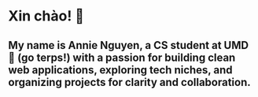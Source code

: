 # Xin chào! 👋

## My name is Annie Nguyen, a CS student at UMD 🐢 (go terps!) with a passion for building clean web applications, exploring tech niches, and organizing projects for clarity and collaboration.
<!--
- 🔭 I’m currently working on ...
- 🌱 I’m currently learning ...
- 👯 I’m looking to collaborate on ...
- 🤔 I’m looking for help with ...
- 💬 Ask me about ...
- 📫 How to reach me: ...
- 😄 Pronouns: ...
- ⚡ Fun fact: 

